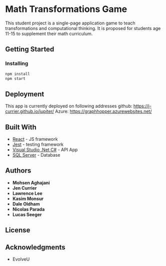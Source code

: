 
# Math Transformations Game

This student project is a single-page application game to teach transformations and computational thinking. It is proposed for students age 11-15 to supplement their math curriculum.

## Getting Started

### Installing

```sh
npm install
npm start
```

## Deployment

This app is currently deployed on following addresses
github: https://j-currier.github.io/jupiter/
Azure: https://graphhopper.azurewebsites.net/

## Built With

* [React](https://reactjs.org) - JS framework
* [Jest](https://jestjs.io/) - testing framework
* [Visual Studio .Net C#](https://docs.microsoft.com/en-us/dotnet/csharp/) - API App
* [SQL Server](https://www.microsoft.com/en-ca/sql-server/sql-server-2019) - Database

## Authors

* **Mohsen Aghajani**
* **Jen Currier**
* **Lawrence Lee**
* **Kasim Monsur**
* **Dale Oldham**
* **Nicolas Parada**
* **Lucas Seeger**

## License

## Acknowledgments

* EvolveU  
